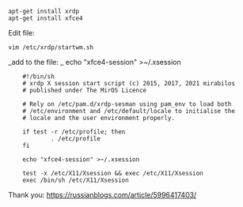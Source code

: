 ```
apt-get install xrdp
apt-get install xfce4
```
Edit file:
```
vim /etc/xrdp/startwm.sh
```
_add to the file: _
echo "xfce4-session" >~/.xsession

        
        #!/bin/sh
        # xrdp X session start script (c) 2015, 2017, 2021 mirabilos
        # published under The MirOS Licence

        # Rely on /etc/pam.d/xrdp-sesman using pam_env to load both
        # /etc/environment and /etc/default/locale to initialise the
        # locale and the user environment properly.

        if test -r /etc/profile; then
                . /etc/profile
        fi

        echo "xfce4-session" >~/.xsession

        test -x /etc/X11/Xsession && exec /etc/X11/Xsession
        exec /bin/sh /etc/X11/Xsession

        
Thank you:
https://russianblogs.com/article/5996417403/
